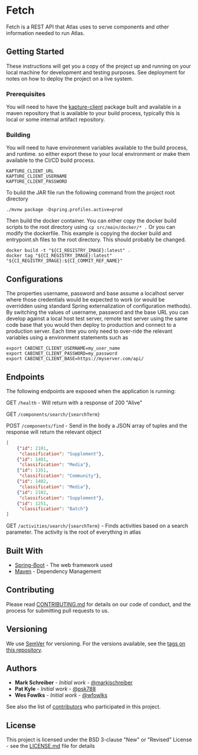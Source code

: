 # Fetch

Fetch is a REST API that Atlas uses to serve components and other information needed to run Atlas. 

## Getting Started

These instructions will get you a copy of the project up and running on your local machine for development and testing purposes. 
See deployment for notes on how to deploy the project on a live system.

### Prerequisites

You will need to have the [kapture-client](https://github.com/Kaleido-Biosciences/kapture-client) package built and 
available in a maven repository that is available to your build process, typically this is local or some internal artifact repository.

### Building

You will need to have environment variables available to the build process, and runtime. so either export these to your
local environment or make them available to the CI/CD build process.

```
KAPTURE_CLIENT_URL
KAPTURE_CLIENT_USERNAME
KAPTURE_CLIENT_PASSWORD
```
To build the JAR file run the following command from the project root directory
```
./mvnw package -Dspring.profiles.active=prod
```
Then build the docker container. You can either copy the docker build scripts to the root directory using `cp src/main/docker/* .`
Or you can modify the dockerfile. This example is copying the docker build and entrypoint.sh files to the root directory.
This should probably be changed.
```
docker build -t "${CI_REGISTRY_IMAGE}:latest" .
docker tag "${CI_REGISTRY_IMAGE}:latest" "${CI_REGISTRY_IMAGE}:${CI_COMMIT_REF_NAME}"
```

## Configurations
The properties username, password and base assume a localhost server where those credentials would be expected
to work (or would be overridden using standard Spring externalization of configuration methods). By switching the
values of username, password and the base URL you can develop against a local host test server, remote test server
using the same code base that you would then deploy to production and connect to a production server. Each time
you only need to over-ride the relevant variables using a environment statements such as

```
export CABINET_CLIENT_USERNAME=my_user_name 
export CABINET_CLIENT_PASSWORD=my_password
export CABINET_CLIENT_BASE=https://myserver.com/api/
```

## Endpoints

The following endpoints are exposed when the application is running:

GET `/health` - Will return with a response of 200 "Alive"

GET `/components/search/{searchTerm}`

POST `/components/find` - Send in the body a JSON array of tuples and the response will return the relevant object
```json
[
	{"id": 2101,
     "classification": "Supplement"},
	{"id": 1401,
     "classification": "Media"},
	{"id": 1351,
     "classification": "Community"},
	{"id": 1402,
     "classification": "Media"},
	{"id": 2102,
     "classification": "Supplement"},
	{"id": 1251,
     "classification": "Batch"}
]
```

GET `/activities/search/{searchTerm}` - Finds activities based on a search parameter. The activity is the root of everything in atlas

## Built With

* [Spring-Boot](https://spring.io/projects/spring-boot) - The web framework used
* [Maven](https://maven.apache.org/) - Dependency Management

## Contributing

Please read [CONTRIBUTING.md](https://gist.github.com/PurpleBooth/b24679402957c63ec426) for details on our code of conduct, and the process for submitting pull requests to us.

## Versioning

We use [SemVer](http://semver.org/) for versioning. For the versions available, see the [tags on this repository](https://github.com/Kaleido-Biosciences/fetch/tags). 

## Authors

* **Mark Schreiber** - *Initial work* - [@markjschreiber](https://github.com/markjschreiber)
* **Pat Kyle** - *Initial work* - [@psk788](https://github.com/psk788)
* **Wes Fowlks** - *Initial work* - [@wfowlks](https://github.com/wfowlks)

See also the list of [contributors](https://github.com/Kaleido-Biosciences/fetch/graphs/contributors) who participated in this project.

## License

This project is licensed under the BSD 3-clause "New" or "Revised" License - see the [LICENSE.md](LICENSE.md) file for details
